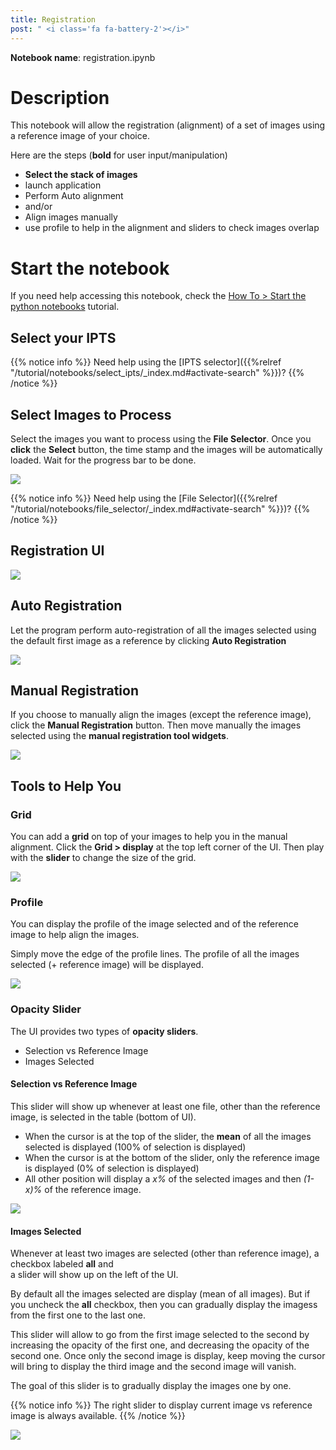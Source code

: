 ```yaml
---
title: Registration
post: " <i class='fa fa-battery-2'></i>"
---
```


**Notebook name**: registration.ipynb

# Description

This notebook will allow the registration (alignment) of a set of images using a reference image of
your choice.

Here are the steps (**bold** for user input/manipulation)

 * **Select the stack of images**
 * launch application
 * Perform Auto alignment
 * and/or
 * Align images manually
 * use profile to help in the alignment and sliders to check images overlap

# Start the notebook

If you need help accessing this notebook, check the [How To > Start the python
notebooks](/en/tutorial/how_to_start_notebooks) tutorial.

## Select your IPTS

{{% notice info %}}
Need help using the [IPTS selector]({{%relref "/tutorial/notebooks/select_ipts/_index.md#activate-search" %}})?
{{% /notice %}}

## Select Images to Process

Select the images you want to process using the **File Selector**. Once you **click** the **Select** button, the time
stamp and the images will be automatically loaded. Wait for the progress bar to be done.

<img src='/tutorial/notebooks/water_intake_profile_calculator/images/select_files.gif' />

{{% notice info %}}
Need help using the [File Selector]({{%relref "/tutorial/notebooks/file_selector/_index.md#activate-search" %}})?
{{% /notice %}}

## Registration UI

<img src='/tutorial/notebooks/registration/images/description_of_ui.png' />

## Auto Registration

Let the program perform auto-registration of all the images selected using the default first image as a 
reference by clicking **Auto Registration**

<img src='/tutorial/notebooks/registration/images/auto_registration.gif' />

## Manual Registration

If you choose to manually align the images (except the reference image), click the **Manual Registration**
button. Then move manually the images selected using the **manual registration tool widgets**. 

<img src='/tutorial/notebooks/registration/images/manual_registration.gif' />

## Tools to Help You

### Grid

You can add a **grid** on top of your images to help you in the manual alignment. Click the **Grid > display**
at the top left corner of the UI. Then play with the **slider** to change the size of the grid.

<img src='/tutorial/notebooks/registration/images/grid.gif' />

### Profile

You can display the profile of the image selected and of the reference image to help align the images. 

Simply move the edge of the profile lines. The profile of all the images selected (+ reference image) will be 
displayed.

<img src='/tutorial/notebooks/registration/images/profile.gif' />

### Opacity Slider

The UI provides two types of **opacity sliders**. 

 * Selection vs Reference Image
 * Images Selected
 
#### Selection vs Reference Image
 
 This slider will show up whenever at least one file, other than the reference image, is selected in the
 table (bottom of UI). 
  
  - When the cursor is at the top of the slider, the **mean** of all the images selected 
 is displayed (100% of selection is displayed) 
  - When the cursor is at the bottom of the slider, only the reference image is displayed (0% of selection
  is displayed)
  - All other position will display a *x%* of the selected images and then *(1-x)%* of the reference image.
  
<img src='/tutorial/notebooks/registration/images/reference_selection_slider.gif' />

#### Images Selected 

 Whenever at least two images are selected (other than reference image), a checkbox labeled **all** and \
 a slider will show up on the left of the UI. 
 
 By default all the images selected are display (mean of all images). But if you uncheck the **all** 
 checkbox, then you can gradually display the imagess from the first one to the last one. 
 
 This slider will allow to go from the first image selected to the second by increasing
 the opacity of the first one, and decreasing the opacity of the second one. Once only the second image
 is display, keep moving the cursor will bring to display the third image and the second image will vanish.
 
 The goal of this slider is to gradually display the images one by one. 
 
{{% notice info %}}
The right slider to display current image vs reference image is always available.
{{% /notice %}}
 
 <img src='/tutorial/notebooks/registration/images/images_selected_slider.gif' />
 
